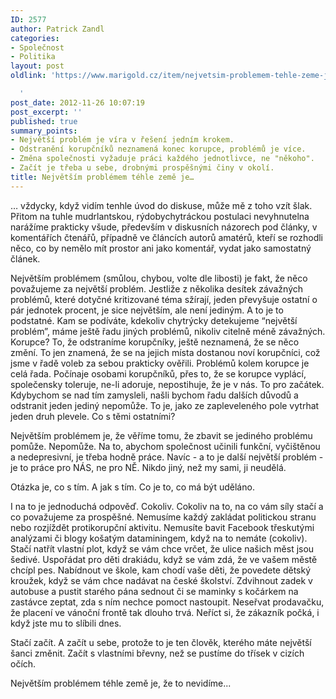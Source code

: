 ```yaml
---
ID: 2577
author: Patrick Zandl
categories:
- Společnost
- Politika
layout: post
oldlink: 'https://www.marigold.cz/item/nejvetsim-problemem-tehle-zeme-je

  '
post_date: 2012-11-26 10:07:19
post_excerpt: ''
published: true
summary_points:
- Největší problém je víra v řešení jedním krokem.
- Odstranění korupčníků neznamená konec korupce, problémů je více.
- Změna společnosti vyžaduje práci každého jednotlivce, ne "někoho".
- Začít je třeba u sebe, drobnými prospěšnými činy v okolí.
title: Největším problémem téhle země je…
---
```


… vždycky, když vidím tenhle úvod do diskuse, může mě z toho vzít šlak. Přitom na tuhle mudrlantskou, rýdobychytráckou postulaci nevyhnutelna narážíme prakticky všude, především v diskusních názorech pod články, v komentářích čtenářů, případně ve článcích autorů amatérů, kteří se rozhodli něco, co by nemělo mít prostor ani jako komentář, vydat jako samostatný článek. 

Největším problémem (smůlou, chybou, volte dle libosti) je fakt, že něco považujeme za největší problém. Jestliže z několika desítek závažných problémů, které dotyčné kritizované téma sžírají, jeden převyšuje ostatní o pár jednotek procent, je sice největším, ale není jediným. A to je to podstatné. Kam se podíváte, kdekoliv chytrýcky detekujeme “největší problém”, máme ještě řadu jiných problémů, nikoliv citelně méně závažných. Korupce? To, že odstraníme korupčníky, ještě neznamená, že se něco změní. To jen znamená, že se na jejich místa dostanou noví korupčníci, což jsme v řadě voleb za sebou prakticky ověřili. Problémů kolem korupce je celá řada. Počínaje osobami korupčníků, přes to, že se korupce vyplácí, společensky toleruje, ne-li adoruje, nepostihuje, že je v nás. To pro začátek. Kdybychom se nad tím zamysleli, našli bychom řadu dalších důvodů a odstranit jeden jediný nepomůže. To je, jako ze zapleveleného pole vytrhat jeden druh plevele. Co s těmi ostatními? 

Největším problémem je, že věříme tomu, že zbavit se jediného problému pomůže. Nepomůže. Na to, abychom společnost učinili funkční, vyčištěnou a nedepresivní, je třeba hodně práce. Navíc - a to je další největší problém - je to práce pro NÁS, ne pro NĚ. Nikdo jiný, než my sami, ji neudělá. 

Otázka je, co s tím. A jak s tím. Co je to, co má být uděláno. 

I na to je jednoduchá odpověď.  Cokoliv. Cokoliv na to, na co vám síly stačí a co považujeme za prospěšné. Nemusíme každý zakládat politickou stranu nebo rozjíždět protikorupční aktivitu. Nemusíte bavit Facebook třeskutými analýzami či blogy košatým dataminingem, když na to nemáte (cokoliv). Stačí natřít vlastní plot, když se vám chce vrčet, že ulice našich měst jsou šedivé. Uspořádat pro děti drakiádu, když se vám zdá, že ve vašem městě chcípl pes. Nabídnout ve škole, kam chodí vaše děti, že povedete dětský kroužek, když se vám chce nadávat na české školství. Zdvihnout zadek v autobuse a pustit starého pána sednout či se maminky s kočárkem na zastávce zeptat, zda s ním nechce pomoct nastoupit. Neseřvat prodavačku, že placení ve vánoční frontě tak dlouho trvá. Neříct si, že zákazník počká, i když jste mu to slíbili dnes. 

Stačí začít. A začít u sebe, protože to je ten člověk, kterého máte největší šanci změnit. Začít s vlastními břevny, než se pustíme do třísek v cizích očích. 

Největším problémem téhle země je, že to nevidíme...